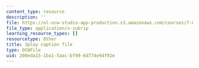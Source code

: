```yaml
---
content_type: resource
description: ''
file: https://ol-ocw-studio-app-production.s3.amazonaws.com/courses/7-01sc-fundamentals-of-biology-fall-2011/200eda151ba15aacbf996d774e94f92e_BIIWlZqWxKg.vtt
file_type: application/x-subrip
learning_resource_types: []
resourcetype: Other
title: 3play caption file
type: OCWFile
uid: 200eda15-1ba1-5aac-bf99-6d774e94f92e
---
```

